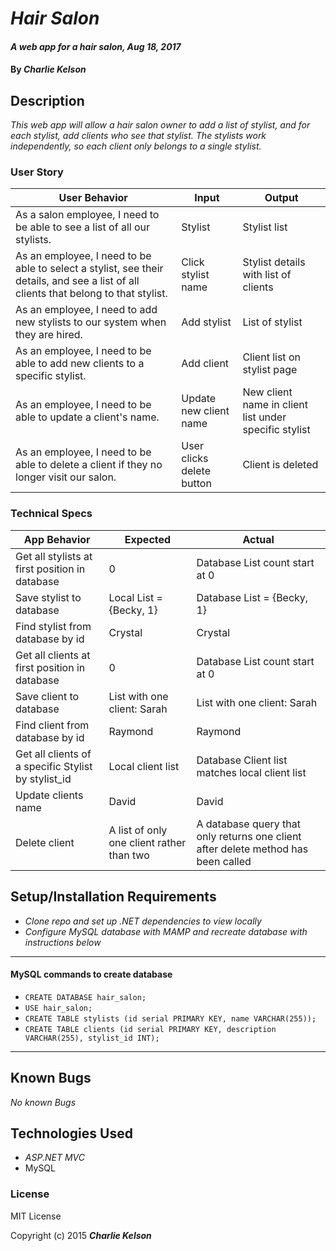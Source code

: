 # _Hair Salon_

#### _A web app for a hair salon, Aug 18, 2017_

#### By _**Charlie Kelson**_

## Description

_This web app will allow a hair salon owner to add a list of stylist, and for each stylist, add clients who see that stylist. The stylists work independently, so each client only belongs to a single stylist._


### User Story

| User Behavior | Input | Output |
|----|----|----|  
| As a salon employee, I need to be able to see a list of all our stylists. | Stylist | Stylist list |
| As an employee, I need to be able to select a stylist, see their details, and see a list of all clients that belong to that stylist. | Click stylist name | Stylist details with list of clients|
| As an employee, I need to add new stylists to our system when they are hired. | Add stylist | List of stylist |
| As an employee, I need to be able to add new clients to a specific stylist. | Add client | Client list on stylist page|
| As an employee, I need to be able to update a client's name. | Update new client name | New client name in client list under specific stylist|
| As an employee, I need to be able to delete a client if they no longer visit our salon. | User clicks delete button| Client is deleted|



### Technical Specs

| App Behavior | Expected | Actual |
|----|----|----|  
|  Get all stylists at first position in database | 0 | Database List<Stylist> count start at 0 |
|  Save stylist to database|  Local List<stylist> = {Becky, 1}  | Database List<stylist> = {Becky, 1}   |
|  Find stylist from database by id|  Crystal  |  Crystal  |
| Get all clients at first position in database | 0 | Database List<Stylist> count start at 0|
|  Save client to database | List with one client: Sarah | List with one client: Sarah |
|  Find client from database by id| Raymond  |  Raymond  |
|  Get all clients of a specific Stylist by stylist_id|  Local client list  |  Database Client list matches local client list  |
|  Update clients name | David | David |
|  Delete client |A list of only one client rather than two | A database query that only returns one client after delete method has been called |


## Setup/Installation Requirements

* _Clone repo and set up .NET dependencies to view locally_
* _Configure MySQL database with MAMP and recreate database with instructions below_
---

#### MySQL commands to create database
- `CREATE DATABASE hair_salon;`
- `USE hair_salon;`
- `CREATE TABLE stylists (id serial PRIMARY KEY, name VARCHAR(255));`
- `CREATE TABLE clients (id serial PRIMARY KEY, description VARCHAR(255), stylist_id INT);`

---

## Known Bugs

_No known Bugs_



## Technologies Used

* _ASP.NET MVC_
* MySQL

### License

MIT License

Copyright (c) 2015 **_Charlie Kelson_**
